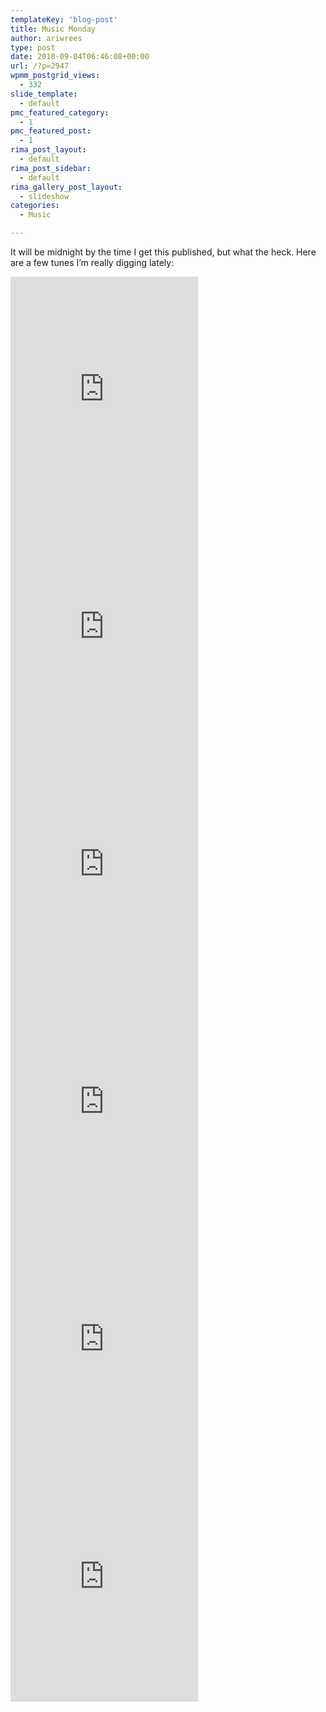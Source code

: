 ```yaml
---
templateKey: 'blog-post'
title: Music Monday
author: ariwrees
type: post
date: 2018-09-04T06:46:08+00:00
url: /?p=2947
wpmm_postgrid_views:
  - 332
slide_template:
  - default
pmc_featured_category:
  - 1
pmc_featured_post:
  - 1
rima_post_layout:
  - default
rima_post_sidebar:
  - default
rima_gallery_post_layout:
  - slideshow
categories:
  - Music

---
```

It will be midnight by the time I get this published, but what the heck. Here are a few tunes I&#8217;m really digging lately:

<iframe width="300" height="380" allowtransparency="true" frameborder="0" allow="encrypted-media" title="Spotify Embed: The Man" src="https://open.spotify.com/embed/track/5aWhs651KYM26HYM16kRdk?si=NFu4OLm6QA-n7DAUunV1ng"></iframe>

<iframe width="300" height="380" allowtransparency="true" frameborder="0" allow="encrypted-media" title="Spotify Embed: Electric Love" src="https://open.spotify.com/embed/track/2GiJYvgVaD2HtM8GqD9EgQ?si=nUzNOLmaTqW5jiZbl1SKGQ"></iframe>

<iframe width="300" height="380" allowtransparency="true" frameborder="0" allow="encrypted-media" title="Spotify Embed: Midnight City" src="https://open.spotify.com/embed/track/1eyzqe2QqGZUmfcPZtrIyt?si=HyPxAgFIS9SPwZeZIokbeg"></iframe>

<iframe width="300" height="380" allowtransparency="true" frameborder="0" allow="encrypted-media" title="Spotify Embed: Clearest Blue" src="https://open.spotify.com/embed/track/3aUfWeMesfVs2niopKjNxV?si=Cb8e5gcLTWyCl46VND9QYg"></iframe>

<iframe width="300" height="380" allowtransparency="true" frameborder="0" allow="encrypted-media" title="Spotify Embed: The Fool You Need (Enough of Me)" src="https://open.spotify.com/embed/track/7K4gak7LRKuVHwIJvxwEBs?si=rgMW1ImTTMGWxHzhSQPpIw"></iframe>

<iframe width="300" height="380" allowtransparency="true" frameborder="0" allow="encrypted-media" title="Spotify Embed: Within You Without You - Remastered 2009" src="https://open.spotify.com/embed/track/3Umg8CDhO8dOSj7yBTInYb?si=orD-I0Y2R16w0HR9LqP3XA"></iframe>